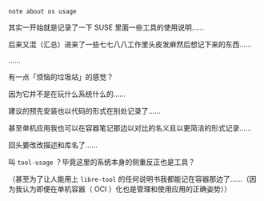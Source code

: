
~~~ factor
note about os usage
~~~

其实一开始就是记录了一下 SUSE 里面一些工具的使用说明……

后来又混（汇总）进来了一些七七八八工作里头皮发麻然后想记下来的东西……

……

有一点「烦恼的垃圾站」的感觉？

因为它并不是在玩什么系统什么的……

建议的预先安装也以代码的形式在别处记录了……

甚至单机应用我也可以在容器笔记那边以对比的名义且以更简洁的形式记录……

回头要改改描述和库名了……

叫 `tool-usage` ？毕竟这里的系统本身的侧重反正也是工具？

（甚至为了让人能用上 `libre-tool` 的任何说明书我都能记在容器那边了……（因为我认为即便在单机容器（ OCI ）化也是管理和使用应用的正确姿势））
